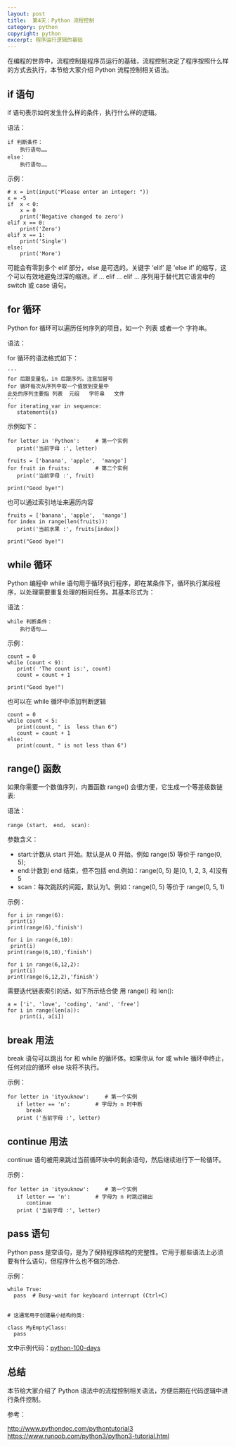 ```yaml
---
layout: post
title:  第4天：Python 流程控制
category: python
copyright: python
excerpt: 程序运行逻辑的基础
---
```


在编程的世界中，流程控制是程序员运行的基础，流程控制决定了程序按照什么样的方式去执行，本节给大家介绍 Python 流程控制相关语法。

## if 语句

if 语句表示如何发生什么样的条件，执行什么样的逻辑。

语法： 

```
if 判断条件：
    执行语句……
else：
    执行语句……
```

示例：

```
# x = int(input("Please enter an integer: "))
x = -5
if  x < 0:
	x = 0
	print('Negative changed to zero')
elif x == 0:
	print('Zero')
elif x == 1:
	print('Single')
else:
	print('More')
```

可能会有零到多个 elif 部分，else 是可选的。关键字 ‘elif’ 是 ’else if’ 的缩写，这个可以有效地避免过深的缩进。if … elif … elif … 序列用于替代其它语言中的 switch 或 case 语句。


## for 循环 

Python for 循环可以遍历任何序列的项目，如一个 列表 或者一个 字符串。 

语法： 

for 循环的语法格式如下：

```
'''
for 后跟变量名，in 后跟序列，注意加冒号
for 循环每次从序列中取一个值放到变量中
此处的序列主要指 列表  元组   字符串   文件
'''
for iterating_var in sequence:
   statements(s)
```

示例如下： 

```
for letter in 'Python':     # 第一个实例
   print('当前字母 :', letter)

fruits = ['banana', 'apple',  'mango']
for fruit in fruits:        # 第二个实例
   print('当前字母 :', fruit)

print("Good bye!")
```

也可以通过索引地址来遍历内容

```
fruits = ['banana', 'apple',  'mango']
for index in range(len(fruits)):
   print('当前水果 :', fruits[index])

print("Good bye!")
```

## while 循环 

Python 编程中 while 语句用于循环执行程序，即在某条件下，循环执行某段程序，以处理需要重复处理的相同任务。其基本形式为：


语法： 

```
while 判断条件：
    执行语句……
```

示例：

```
count = 0
while (count < 9):
   print( 'The count is:', count)
   count = count + 1
 
print("Good bye!")
```

也可以在 while 循环中添加判断逻辑


```
count = 0
while count < 5:
   print(count, " is  less than 6")
   count = count + 1
else:
   print(count, " is not less than 6")
```

## range() 函数

如果你需要一个数值序列，内置函数 range() 会很方便，它生成一个等差级数链表:

语法： 

```
range (start， end， scan):
```
参数含义：

- start:计数从 start 开始。默认是从 0 开始。例如 range(5) 等价于 range(0, 5);               
- end:计数到 end 结束，但不包括 end.例如：range(0, 5) 是[0, 1, 2, 3, 4]没有 5  
- scan：每次跳跃的间距，默认为1。例如：range(0, 5) 等价于 range(0, 5, 1)


示例：

```
for i in range(6):
 print(i)
print(range(6),'finish')

for i in range(6,10):
 print(i)
print(range(6,10),'finish')

for i in range(6,12,2):
 print(i)
print(range(6,12,2),'finish')
```

需要迭代链表索引的话，如下所示结合使 用 range() 和 len():

```
a = ['i', 'love', 'coding', 'and', 'free']
for i in range(len(a)):
	print(i, a[i])
```

## break 用法

break 语句可以跳出 for 和 while 的循环体。如果你从 for 或 while 循环中终止，任何对应的循环 else 块将不执行。

示例：

```
for letter in 'ityouknow':     # 第一个实例
   if letter == 'n':        # 字母为 n 时中断
      break
   print ('当前字母 :', letter)
```

## continue 用法

continue 语句被用来跳过当前循环块中的剩余语句，然后继续进行下一轮循环。

示例：

```
for letter in 'ityouknow':     # 第一个实例
   if letter == 'n':        # 字母为 n 时跳过输出
      continue
   print ('当前字母 :', letter)
```

## pass 语句

Python pass 是空语句，是为了保持程序结构的完整性。它用于那些语法上必须要有什么语句，但程序什么也不做的场合.


示例：

```
while True:
  pass  # Busy-wait for keyboard interrupt (Ctrl+C)


# 这通常用于创建最小结构的类:

class MyEmptyClass:
  pass
```

文中示例代码：[python-100-days](https://github.com/ityouknow/python-100-days)

## 总结

本节给大家介绍了 Python 语法中的流程控制相关语法，方便后期在代码逻辑中进行条件控制。


参考：

http://www.pythondoc.com/pythontutorial3  
https://www.runoob.com/python3/python3-tutorial.html  